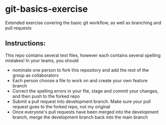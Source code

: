 # git-basics-exercise
Extended exercise covering the basic git workflow, as well as branching and pull requests  
## Instructions:  
This repo contains several text files, however each contains several spelling mistakes! 
In your teams, you should
* nominate one person to fork this repository and add the rest of the group as collaborators
* Each person choose a file to work on and create your own feature branch 
* Correct the spelling errors in your file, stage and commit your changes, and then push to the forked repo
* Submit a pull request into development branch. Make sure your pull request goes to the forked repo, not my original
* Once everyone's pull requests have been merged into the development branch, merge the development branch back into the main branch
